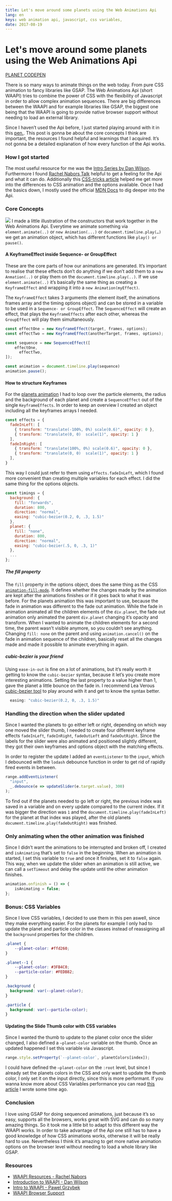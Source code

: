 ```yaml
---
title: Let's move around some planets using the Web Animations Api
lang: en
keys: web animation api, javascript, css variables, 
date: 2017-08-19
---
```


# Let's move around some planets using the Web Animations Api
[PLANET CODEPEN](https://codepen.io/lisilinhart/full/dzNYKb/)

There is so many ways to animate things on the web today. From pure CSS animation to fancy libraries like GSAP.  The Web Animations Api (short WAAPI) tries to combine the power of CSS with the flexibility of Javascript in order to allow complex animation sequences. There are big differences between the WAAPI and for example libraries like GSAP, the biggest one being that the WAAPI is going to provide native browser support without needing to load an external library. 

Since I haven’t used the Api before, I just started playing around with it in this [pen.](https://codepen.io/lisilinhart/full/dzNYKb/). This post is gonna be about the core concepts I think are important, the resources I found helpful and learnings that I acquired. It’s not gonna be a detailed explanation of how every function of the Api works. 

### How I got started
The most useful resource for me was  the [Intro Series by Dan Wilson](http://danielcwilson.com/blog/2015/07/animations-intro/). Furthermore I found [Rachel Nabors Talk](https://vimeo.com/226736126) helpful to get a feeling for the Api and what it can do. Additionally this [CSS-tricks article](https://css-tricks.com/css-animations-vs-web-animations-api/) helped me get more into the differences to CSS animation and the options available. Once I had the basics down, I mostly used the official [MDN Docs](https://developer.mozilla.org/en-US/docs/Web/API/Web_Animations_API)  to dig deeper into the Api.

### Core Concepts
![](https://raw.githubusercontent.com/lisilinhart/lisilinhart.github.io/master/images/waapi-concepts.svg)
I made a little illustration of the constructors that work together in the Web Animations Api. Everytime we animate something via `element.animate(..)` or `new Animation(...)` or `document.timeline.play(…)`  we get an animation object, which has different functions like `play() or pause()`.  

#### A KeyframeEffect inside Sequence- or GroupEffect
These are the core parts of how our animations are generated. It’s important to realise that these effects don’t do anything if we don’t add them to a `new Anmation(..)` or play them on the `document.timeline.play(..)`. If we use `element.animate(..)` it’s basically the same thing as creating a `KeyframeEffect` and wrapping it into a `new Animation(myEffect)`. 

The `KeyframeEffect` takes 3 arguments (the element itself, the animations frames array and the timing options object) and can be stored in a variable to be used in a `Sequence- or GroupEffect`.  The `SequenceEffect` will create an effect, that plays the `KeyframeEffects` after each other, whereas the `GroupEffect` will play them simultaneously.  

```javascript
const effectOne = new KeyframeEffect(target, frames, options);
const effectTwo = new KeyframeEffect(anotherTarget, frames, options);

const sequence = new SequenceEffect([
    effectOne,
	  effectTwo,
]);

const animation = document.timeline.play(sequence)
animation.pause();
```

#### How to structure Keyframes
For the [planets animation](https://codepen.io/lisilinhart/full/dzNYKb/) I had to loop over the particle elements, the radius and the background of each planet and create a `SequenceEffect`  out of the single `KeyframeEffects`. In order to keep an overview I created an object including all the keyframes arrays I needed. 

```javascript
const effects = {
  fadeInLeft: [
    { transform: "translate(-100%, 0%) scale(0.6)", opacity: 0 },
    { transform: "translate(0, 0)  scale(1)", opacity: 1 }
  ],
  fadeInRight: [
    { transform: "translate(100%, 0%) scale(0.6)", opacity: 0 },
    { transform: "translate(0, 0)  scale(1)", opacity: 1 }
  ],
}
```

This way I could just refer to them using `effects.fadeInLeft`, which I found more convenient than creating multiple variables for each effect.  I did the same thing for the options objects. 

```javascript
const timings = {
  background: {
    fill: "forwards",
    duration: 800,
    direction: "normal",
    easing: "cubic-bezier(0.2, 0, .3, 1.5)"
  },
  planet: {
    fill: "none",
    duration: 800,
    direction: "normal",
    easing: "cubic-bezier(.5, 0, .3, 1)"
  },
  ... 
};
```

##### The fill property
The `fill` property in the options object, does the same thing as the CSS [`animation-fill-mode`](https://developer.mozilla.org/de/docs/Web/CSS/animation-fill-mode). It defines whether the changes made by the animation are kept after the animations finishes or if it goes back to what it was before. For the planets animation this was important to use, because the fade in animation was different to the fade out animation. While the fade in animation animated all the children elements of the `div.planet`, the fade out animation only animated the parent `div.planet` changing it’s opacity and transform. When I wanted to animate the children elements for a second time, the parent wasn’t visible anymore, so you couldn’t see anything. Changing `fill: none` on the parent and using `animation.cancel()` on the fade in animation sequence of the children, basically reset all the changes made and made it possible to animate everything in again. 

##### cubic-bezier is your friend
Using `ease-in-out` is fine on a lot of animations, but it’s really worth it getting to know the `cubic-bezier` syntax, because it let’s you create more interesting animations. Setting the last property to a value higher than 1, gave the planet a little bounce on the fade in. I recommend Lea Verous [cubic-bezier tool](http://cubic-bezier.com/) to play around with it and get to know the syntax better. 

```javascript 
  easing: "cubic-bezier(0.2, 0, .3, 1.5)"
```

### Handling the direction when the slider updated
Since I wanted the planets to go either left or right, depending on which way one moved the slider thumb, I needed to create four different keyframe effects `fadeInLeft`, `fadeInRight`, `fadeOutLeft` and `fadeOutRight`. Since the labels for the slider were also animated and positioned slightly different, they got their own keyframes and options object with the matching effects. 

In order to register the update I added an `eventListener` to the `input`, which I debounced with the `lodash` debounce function in order to get rid of rapidly fired events in between. 
```javascript
range.addEventListener(
  "input",
  _.debounce(e => updateSlider(e.target.value), 300)
);
```

To find out if the planets needed to go left or right, the previous index was saved in a variable and on every update compared to the current index. If it was bigger the direction was `1` and the `document.timeline.play(fadeInLeft)`  for the planet at that index was played, after the old planets `document.timeline.play(fadeOutRight)` was finished. 

### Only animating when the other animation was finished 
Since I didn’t want the animations to be interrupted and broken off, I created and `isAnimating` that’s set to `false` in the beginning. When an animation is started, I set this variable to `true` and once it finishes, set it to `false` again.  This way, when we update the slider when an animation is still active, we can call a `setTimeout` and delay the update until the other animation finishes. 

```javascript
animation.onfinish = () => {
    isAnimating = false;
};
```

### Bonus: CSS Variables
Since I love CSS variables, I decided to use them in this pen aswell, since they make everything easier.  For the planets for example I only had to update the planet and particle color in the classes instead of reassigning all the `background` properties for the children. 

```css 
.planet {
	--planet-color: #ffd260;
}

.planet--1 {
	--planet-color: #3FB4C0;
	--particle-color: #FEDB82;
}

.background {
  background: var(--planet-color);
}

.particle {
  background: var(--particle-color);
}
```

#### Updating the Slide Thumb color with CSS variables
Since I wanted the thumb to update to the planet color once the slider changed, I also defined a `—planet-color` variable on the thumb. Once an updated happened I set this variable via Javascript.

```javascript
range.style.setProperty(`--planet-color`, planetColors[index]);
```

I could have defined the `—planet-color` on the `:root` level, but since I already set the planets colors in the CSS and only want to update the thumb color, I only set it on the input directly, since this is more performant. If you wanna know more about CSS Variables performance you can read [this article](https://lisilinhart.info/posts/css-variables-performance) I wrote some time ago. 

### Conclusion
I love using GSAP for doing sequenced animations, just because it’s so easy, supports all the browsers, works great with SVG and can do so many amazing things. So it took me a little bit to adapt to this different way the WAAPI works. In order to take advantage of the Api one still has to have a good knowledge of how CSS animations works, otherwise it will be really hard to use. Nevertheless I think it’s amazing to get more native animation options on the browser level without needing to load a whole library like GSAP.  

### Resources
* [WAAPI Resources - Rachel Nabors](http://rachelnabors.com/waapi)
* [Introduction to WAAPI - Dan Wilson](http://danielcwilson.com/blog/2015/07/animations-intro/)
* [Intro to WAAPI - Pawel Grzybek](https://pawelgrzybek.com/intro-to-the-web-animations-api/)
* [WAAPI Browser Support](https://codepen.io/danwilson/pen/xGBKVq)